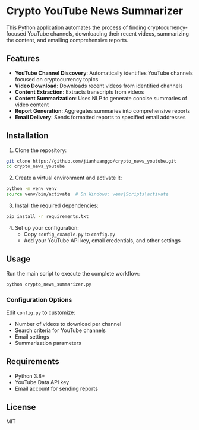 # Crypto YouTube News Summarizer

This Python application automates the process of finding cryptocurrency-focused YouTube channels, downloading their recent videos, summarizing the content, and emailing comprehensive reports.

## Features

- **YouTube Channel Discovery**: Automatically identifies YouTube channels focused on cryptocurrency topics
- **Video Download**: Downloads recent videos from identified channels
- **Content Extraction**: Extracts transcripts from videos
- **Content Summarization**: Uses NLP to generate concise summaries of video content
- **Report Generation**: Aggregates summaries into comprehensive reports
- **Email Delivery**: Sends formatted reports to specified email addresses

## Installation

1. Clone the repository:
```bash
git clone https://github.com/jianhuanggo/crypto_news_youtube.git
cd crypto_news_youtube
```

2. Create a virtual environment and activate it:
```bash
python -m venv venv
source venv/bin/activate  # On Windows: venv\Scripts\activate
```

3. Install the required dependencies:
```bash
pip install -r requirements.txt
```

4. Set up your configuration:
   - Copy `config_example.py` to `config.py`
   - Add your YouTube API key, email credentials, and other settings

## Usage

Run the main script to execute the complete workflow:

```bash
python crypto_news_summarizer.py
```

### Configuration Options

Edit `config.py` to customize:
- Number of videos to download per channel
- Search criteria for YouTube channels
- Email settings
- Summarization parameters

## Requirements

- Python 3.8+
- YouTube Data API key
- Email account for sending reports

## License

MIT
